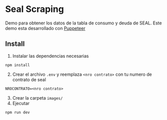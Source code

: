 # Seal Scraping
Demo para obtener los datos de la tabla de consumo y deuda de SEAL. Este demo esta desarrollado con [Puppeteer](https://pptr.dev/)

## Install
1. Instalar las dependencias necesarias
```
npm install
```
2. Crear el archivo `.env` y reemplaza `<nro contrato>` con tu numero de contrato de seal
```
NROCONTRATO=<nro contrato>
```
3. Crear la carpeta `images/`
4. Ejecutar
```
npm run dev
```
